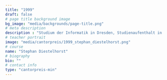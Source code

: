 ```yaml
---
title: "1999"
draft: false
# page title background image
bg_image: "media/backgrounds/page-title.png"
# meta description
description : "Studium der Informatik in Dresden, Studienaufenthalt in Cambridge, Informatiker bei der Firma AMD in Dresden, Promovend TU Dresden"
# teacher portrait
image: "media/cantorpreis/1999_stephan_diestelhorst.png"
# course
name: "Stephan Diestelhorst"
# biography
bio: ""
# contact info
type: "cantorpreis-min"
---
```

